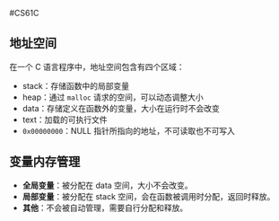 #CS61C 
## 地址空间
在一个 C 语言程序中，地址空间包含有四个区域：
- stack：存储函数中的局部变量
- heap：通过 `malloc` 请求的空间，可以动态调整大小
- data：存储定义在函数外的变量，大小在运行时不会改变
- text：加载的可执行文件
- `0x00000000`：NULL 指针所指向的地址，不可读取也不可写入

## 变量内存管理
- **全局变量**：被分配在 data 空间，大小不会改变。
- **局部变量**：被分配在 stack 空间，会在函数被调用时分配，返回时释放。
- **其他**：不会被自动管理，需要自行分配和释放。
